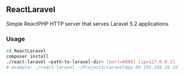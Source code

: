## ReactLaravel

Simple ReactPHP HTTP server that serves Laravel 5.2 applications.

### Usage

```bash
cd ReactLaravel
composer install
./react-laravel <path-to-laravel-dir> [port=8080] [ip=127.0.0.1]
# example: ./react-laravel ~/Projects/LaravelApp 80 192.168.10.10
```